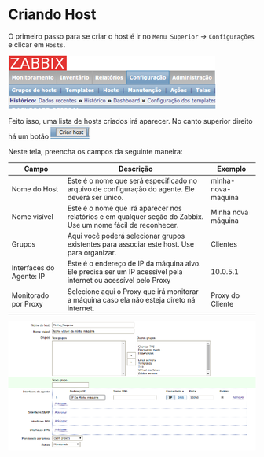 # Criando Host

O primeiro passo para se criar o host é ir no `Menu Superior` -> `Configurações` e clicar em `Hosts`.

![Hosts](../images/zabbix_hostconfig.png)

Feito isso, uma lista de hosts criados irá aparecer. No canto superior direito há um botão ![](../images/zabbix_createhost.png)

Neste tela, preencha os campos da seguinte maneira:

| Campo | Descrição | Exemplo |
|-------|-----------|---------|
|Nome do Host| Este é o nome que será especificado no arquivo de configuração do agente. Ele deverá ser único. | minha-nova-maquina |
|Nome visível| Este é o nome que irá aparecer nos relatórios e em qualquer seção do Zabbix. Use um nome fácil de reconhecer.| Minha nova máquina |
| Grupos | Aqui você poderá selecionar grupos existentes para associar este host. Use para organizar. | Clientes |
| Interfaces do Agente: IP| Este é o endereço de IP da máquina alvo. Ele precisa ser um IP acessível pela internet ou acessível pelo Proxy | 10.0.5.1 |
|Monitorado por Proxy| Selecione aqui o Proxy que irá monitorar a máquina caso ela não esteja direto ná internet. | Proxy do Cliente |

![](../images/zabbix_createhost2.png)